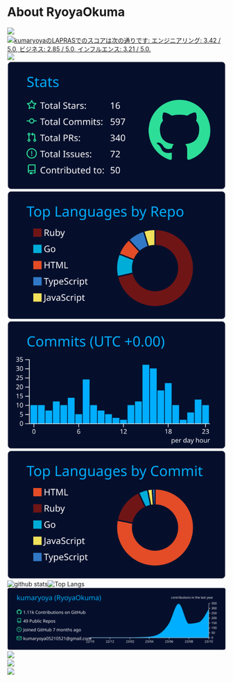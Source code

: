 # About RyoyaOkuma
<img width=200 src="https://komarev.com/ghpvc/?username=kumaryoya"/><br>
<a href="https://lapras.com/public/kumaryoya" target="_blank" rel="noopener noreferrer"><img alt="kumaryoyaのLAPRASでのスコアは次の通りです: エンジニアリング: 3.42 / 5.0, ビジネス: 2.85 / 5.0, インフルエンス: 3.21 / 5.0." src="https://lapras-card-generator.vercel.app/api/svg?e=3.42&b=2.85&i=3.21&b1=%23050f2c&b2=%23050f2c&i1=%2305aeff&i2=%2305aeff&l=ja" width="400" ></a><br>
<img src="https://github-readme-streak-stats.herokuapp.com/?user=kumaryoya&theme=algolia"/><br>
[![](https://raw.githubusercontent.com/kumaryoya/kumaryoya/main/profile-summary-card-output/algolia/3-stats.svg)](https://github.com/vn7n24fzkq/github-profile-summary-cards)[![](https://raw.githubusercontent.com/kumaryoya/kumaryoya/main/profile-summary-card-output/algolia/1-repos-per-language.svg)](https://github.com/vn7n24fzkq/github-profile-summary-cards)<br>
[![](https://raw.githubusercontent.com/kumaryoya/kumaryoya/main/profile-summary-card-output/algolia/4-productive-time.svg)](https://github.com/vn7n24fzkq/github-profile-summary-cards)[![](https://raw.githubusercontent.com/kumaryoya/kumaryoya/main/profile-summary-card-output/algolia/2-most-commit-language.svg)](https://github.com/vn7n24fzkq/github-profile-summary-cards)<br>
<img alt="github stats" height="165px" src="https://github-readme-stats.vercel.app/api?username=kumaryoya&count_private=true&show_icons=true&show_icons=true&theme=algolia"/><img alt="Top Langs" height="165px" src="https://github-readme-stats.vercel.app/api/top-langs/?username=kumaryoya&layout=compact&count_private=true&show_icons=true&show_icons=true&theme=algolia"/><br>
[![](https://raw.githubusercontent.com/kumaryoya/kumaryoya/main/profile-summary-card-output/algolia/0-profile-details.svg)](https://github.com/vn7n24fzkq/github-profile-summary-cards)<br>
<img width=700 src="https://github-readme-activity-graph.vercel.app/graph?username=kumaryoya&bg_color=050F2C&color=05AEFF&title_color=05AEFF&line=05AEFF&point=2BDE97&area_color=05AEFF&area=true&radius=8"/><br>
<img width=700 src="https://github-profile-trophy.vercel.app/?username=kumaryoya&column=8&theme=algolia&no-frame=true"/><br>
<img src="https://skillicons.dev/icons?i=html,css,tailwind,ruby,rails"/><br>
